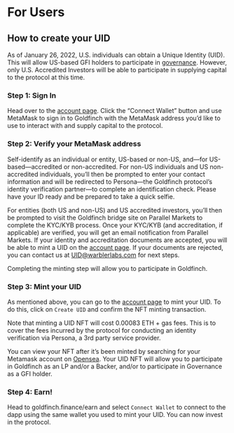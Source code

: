 # For Users

## How to create your UID&#x20;

As of January 26, 2022, U.S. individuals can obtain a Unique Identity (UID). This will allow US-based GFI holders to participate in [governance](../governance.md#participation). However, only U.S. Accredited Investors will be able to participate in supplying capital to the protocol at this time.&#x20;

### Step 1: Sign In&#x20;

Head over to the [account page](https://app.goldfinch.finance/account). Click the “Connect Wallet” button and use MetaMask to sign in to Goldfinch with the MetaMask address you’d like to use to interact with and supply capital to the protocol.

### Step 2: Verify your MetaMask address&#x20;

Self-identify as an individual or entity, US-based or non-US, and—for US-based—accredited or non-accredited. For non-US individuals and US non-accredited individuals, you’ll then be prompted to enter your contact information and will be redirected to Persona—the Goldfinch protocol’s identity verification partner—to complete an identification check. Please have your ID ready and be prepared to take a quick selfie.

For entities (both US and non-US) and US accredited investors, you’ll then be prompted to visit the Goldfinch bridge site on Parallel Markets to complete the KYC/KYB process. Once your KYC/KYB (and accreditation, if applicable) are verified, you will get an email notification from Parallel Markets. If your identity and accreditation documents are accepted, you will be able to mint a UID on the [account page](https://app.goldfinch.finance/account). If your documents are rejected, you can contact us at UID@warblerlabs.com for next steps.&#x20;

Completing the minting step will allow you to participate in Goldfinch.

### Step 3: Mint your UID&#x20;

As mentioned above, you can go to the [account page](https://app.goldfinch.finance/account) to mint your UID. To do this, click on `Create UID` and confirm the NFT minting transaction.

Note that minting a UID NFT will cost 0.00083 ETH + gas fees. This is to cover the fees incurred by the protocol for conducting an identity verification via Persona, a 3rd party service provider.

You can view your NFT after it’s been minted by searching for your Metamask account on [Opensea](https://opensea.io/). Your UID NFT will allow you to participate in Goldfinch as an LP and/or a Backer, and/or to participate in Governance as a GFI holder.&#x20;

### Step 4: Earn!

Head to goldfinch.finance/earn and select `Connect Wallet` to connect to the dapp using the same wallet you used to mint your UID. You can now invest in the protocol. &#x20;

